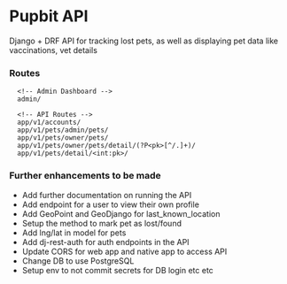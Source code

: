 # Pupbit API

Django + DRF API for tracking lost pets, as well as displaying pet data like vaccinations, vet details

### Routes

```
  <!-- Admin Dashboard -->
  admin/

  <!-- API Routes -->
  app/v1/accounts/
  app/v1/pets/admin/pets/
  app/v1/pets/owner/pets/
  app/v1/pets/owner/pets/detail/(?P<pk>[^/.]+)/
  app/v1/pets/detail/<int:pk>/
```

### Further enhancements to be made

- Add further documentation on running the API
- Add endpoint for a user to view their own profile
- Add GeoPoint and GeoDjango for last_known_location
- Setup the method to mark pet as lost/found
- Add lng/lat in model for pets
- Add dj-rest-auth for auth endpoints in the API
- Update CORS for web app and native app to access API
- Change DB to use PostgreSQL
- Setup env to not commit secrets for DB login etc etc
